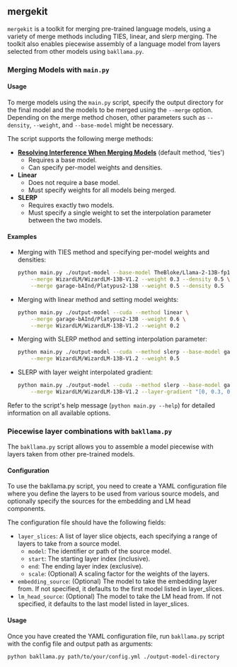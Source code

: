 ## mergekit

`mergekit` is a toolkit for merging pre-trained language models, using a variety of merge methods including TIES, linear, and slerp merging. The toolkit also enables piecewise assembly of a language model from layers selected from other models using `bakllama.py`.

### Merging Models with `main.py`

#### Usage

To merge models using the `main.py` script, specify the output directory for the final model and the models to be merged using the `--merge` option. Depending on the merge method chosen, other parameters such as `--density`, `--weight`, and `--base-model` might be necessary.

The script supports the following merge methods:

- **[Resolving Interference When Merging Models](https://arxiv.org/abs/2306.01708)** (default method, 'ties')
  - Requires a base model.
  - Can specify per-model weights and densities.
- **Linear**
  - Does not require a base model.
  - Must specify weights for all models being merged.
- **SLERP**
  - Requires exactly two models.
  - Must specify a single weight to set the interpolation parameter between the two models.

#### Examples

- Merging with TIES method and specifying per-model weights and densities:

  ```sh
  python main.py ./output-model --base-model TheBloke/Llama-2-13B-fp16 --cuda \
      --merge WizardLM/WizardLM-13B-V1.2 --weight 0.3 --density 0.5 \
      --merge garage-bAInd/Platypus2-13B --weight 0.5 --density 0.5
  ```

- Merging with linear method and setting model weights:

  ```sh
  python main.py ./output-model --cuda --method linear \
      --merge garage-bAInd/Platypus2-13B --weight 0.6 \
      --merge WizardLM/WizardLM-13B-V1.2 --weight 0.2
  ```

- Merging with SLERP method and setting interpolation parameter:

  ```sh
  python main.py ./output-model --cuda --method slerp --base-model garage-bAInd/Platypus2-13B \
      --merge WizardLM/WizardLM-13B-V1.2 --weight 0.5
  ```

- SLERP with layer weight interpolated gradient:

  ```sh
  python main.py ./output-model --cuda --method slerp --base-model garage-bAInd/Platypus2-13B \
      --merge WizardLM/WizardLM-13B-V1.2 --layer-gradient "[0, 0.3, 0.7, 0, 0.1, 1.0]"
  ```


Refer to the script's help message (`python main.py --help`) for detailed information on all available options.

### Piecewise layer combinations with `bakllama.py`

The `bakllama.py` script allows you to assemble a model piecewise with layers taken from other pre-trained models.
#### Configuration

To use the bakllama.py script, you need to create a YAML configuration file where you define the layers to be used from various source models, and optionally specify the sources for the embedding and LM head components.

The configuration file should have the following fields:

 - `layer_slices`: A list of layer slice objects, each specifying a range of layers to take from a source model.
   - `model`: The identifier or path of the source model.
   - `start`: The starting layer index (inclusive).
   - `end`: The ending layer index (exclusive).
   - `scale`: (Optional) A scaling factor for the weights of the layers.
 - `embedding_source`: (Optional) The model to take the embedding layer from. If not specified, it defaults to the first model listed in layer_slices.
 - `lm_head_source`: (Optional) The model to take the LM head from. If not specified, it defaults to the last model listed in layer_slices.

#### Usage

Once you have created the YAML configuration file, run `bakllama.py` script with the config file and output path as arguments:

```sh
python bakllama.py path/to/your/config.yml ./output-model-directory
```
